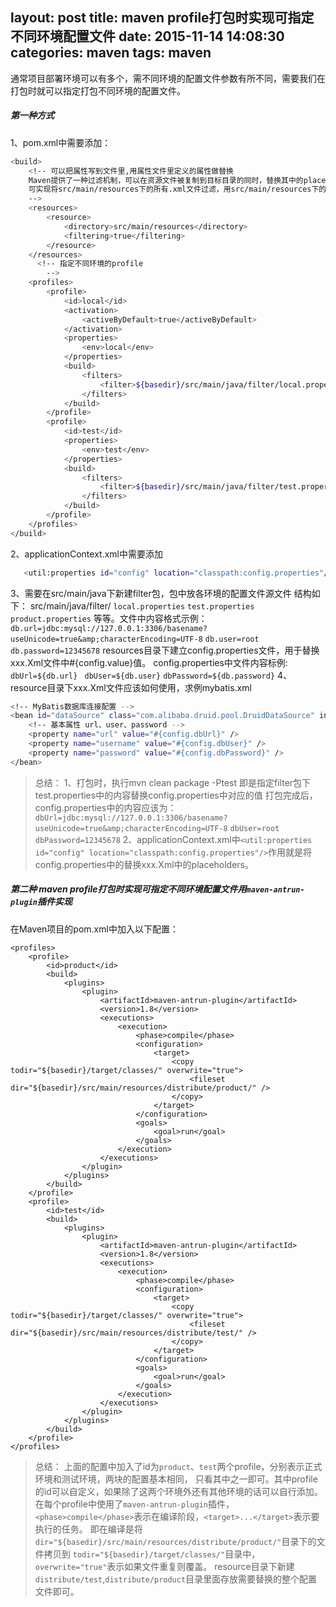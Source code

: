 layout: post
title: maven profile打包时实现可指定不同环境配置文件
date: 2015-11-14 14:08:30
categories: maven
tags: maven
---
通常项目部署环境可以有多个，需不同环境的配置文件参数有所不同，需要我们在打包时就可以指定打包不同环境的配置文件。
##### 第一种方式
1、pom.xml中需要添加：

```bash
<build>
    <!-- 可以把属性写到文件里,用属性文件里定义的属性做替换
    Maven提供了一种过滤机制，可以在资源文件被复制到目标目录的同时，替换其中的placeholders。
    可实现将src/main/resources下的所有.xml文件过滤，用src/main/resources下的xxx.properties中的配置属性替换.xml中${xx.xx.xx}.
    -->
    <resources>
        <resource>
            <directory>src/main/resources</directory>
            <filtering>true</filtering>
        </resource>
    </resources>
      <!-- 指定不同环境的profile
        -->
    <profiles>
        <profile>
            <id>local</id>
            <activation>
                <activeByDefault>true</activeByDefault>
            </activation>
            <properties>
                <env>local</env>
            </properties>
            <build>
                <filters>
                    <filter>${basedir}/src/main/java/filter/local.properties</filter>
                </filters>
            </build>
        </profile>
        <profile>
            <id>test</id>
            <properties>
                <env>test</env>
            </properties>
            <build>
                <filters>
                    <filter>${basedir}/src/main/java/filter/test.properties</filter>
                </filters>
            </build>
        </profile>
    </profiles>
</build>
```
2、applicationContext.xml中需要添加
```bash
   <util:properties id="config" location="classpath:config.properties"/>
```
3、需要在src/main/java下新建filter包，包中放各环境的配置文件源文件
   结构如下：
   src/main/java/filter/
         `local.properties`
         `test.properties`
        ` product.properties`
   等等。文件中内容格式示例：
   `db.url=jdbc:mysql://127.0.0.1:3306/basename?useUnicode=true&amp;characterEncoding=UTF-8`
                         `db.user=root`
                         `db.password=12345678`
   resources目录下建立config.properties文件，用于替换xxx.Xml文件中#{config.value}值。
   config.properties中文件内容标例:
   `dbUrl=${db.url}`
                                ` dbUser=${db.user}`
                                 `dbPassword=${db.password}`
4、resource目录下xxx.Xml文件应该如何使用，求例mybatis.xml
```bash
<!-- MyBatis数据库连接配置 -->
<bean id="dataSource" class="com.alibaba.druid.pool.DruidDataSource" init-method="init" destroy-method="close">
    <!-- 基本属性 url、user、password -->
    <property name="url" value="#{config.dbUrl}" />
    <property name="username" value="#{config.dbUser}" />
    <property name="password" value="#{config.dbPassword}" />
</bean>
```

>总结：
>   1、打包时，执行mvn clean package -Ptest 即是指定filter包下test.properties中的内容替换config.properties中对应的值
>      打包完成后，config.properties中的内容应该为：
>      `dbUrl=jdbc:mysql://127.0.0.1:3306/basename?useUnicode=true&amp;characterEncoding=UTF-8`
>                                               `dbUser=root`
>                                               `dbPassword=12345678`
>   2、applicationContext.xml中`<util:properties id="config" location="classpath:config.properties"/>`作用就是将config.properties中的替换xxx.Xml中的placeholders。


##### 第二种 maven profile打包时实现可指定不同环境配置文件用`maven-antrun-plugin`插件实现
在Maven项目的pom.xml中加入以下配置：
```
<profiles>
	<profile>
		<id>product</id>
		<build>
			<plugins>
				<plugin>
					<artifactId>maven-antrun-plugin</artifactId>
					<version>1.8</version>
					<executions>
						<execution>
							<phase>compile</phase>
							<configuration>
								<target>
									<copy todir="${basedir}/target/classes/" overwrite="true">
										<fileset dir="${basedir}/src/main/resources/distribute/product/" />
									</copy>
								</target>
							</configuration>
							<goals>
								<goal>run</goal>
							</goals>
						</execution>
					</executions>
				</plugin>
			</plugins>
		</build>
	</profile>
	<profile>
		<id>test</id>
		<build>
			<plugins>
				<plugin>
					<artifactId>maven-antrun-plugin</artifactId>
					<version>1.8</version>
					<executions>
						<execution>
							<phase>compile</phase>
							<configuration>
								<target>
									<copy todir="${basedir}/target/classes/" overwrite="true">
										<fileset dir="${basedir}/src/main/resources/distribute/test/" />
									</copy>
								</target>
							</configuration>
							<goals>
								<goal>run</goal>
							</goals>
						</execution>
					</executions>
				</plugin>
			</plugins>
		</build>
	</profile>
</profiles>
```
>总结：
>上面的配置中加入了id为`product`、`test`两个profile，分别表示正式环境和测试环境，两块的配置基本相同，
>只看其中之一即可。其中profile的id可以自定义，如果除了这两个环境外还有其他环境的话可以自行添加。
>在每个profile中使用了`maven-antrun-plugin`插件，
>`<phase>compile</phase>`表示在编译阶段，`<target>...</target>`表示要执行的任务。
>即在编译是将`dir="${basedir}/src/main/resources/distribute/product/"`目录下的文件拷贝到
`todir="${basedir}/target/classes/"`目录中，`overwrite="true"`表示如果文件重复则覆盖。
>resource目录下新建`distribute/test`,`distribute/product`目录里面存放需要替换的整个配置文件即可。


